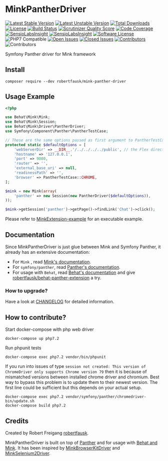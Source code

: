 # MinkPantherDriver
[![Latest Stable Version](https://poser.pugx.org/robertfausk/mink-panther-driver/v/stable.svg)](https://packagist.org/packages/robertfausk/mink-panther-driver)
[![Latest Unstable Version](https://poser.pugx.org/robertfausk/mink-panther-driver/v/unstable.svg)](https://packagist.org/packages/robertfausk/mink-panther-driver)
[![Total Downloads](https://poser.pugx.org/robertfausk/mink-panther-driver/downloads.svg)](https://packagist.org/packages/robertfausk/mink-panther-driver)
[![License](https://poser.pugx.org/robertfausk/mink-panther-driver/license.svg)](https://packagist.org/packages/robertfausk/mink-panther-driver)
[![Build Status](https://travis-ci.org/robertfausk/mink-panther-driver.svg?branch=master)](https://travis-ci.org/robertfausk/mink-panther-driver)
[![Scrutinizer Quality Score](https://scrutinizer-ci.com/g/robertfausk/mink-panther-driver/badges/quality-score.png?b=master)](https://scrutinizer-ci.com/g/robertfausk/mink-panther-driver/)
[![Code Coverage](https://scrutinizer-ci.com/g/robertfausk/mink-panther-driver/badges/coverage.png?b=master)](https://scrutinizer-ci.com/g/robertfausk/mink-panther-driver/)
[![SensioLabsInsight](https://img.shields.io/symfony/i/grade/43846aa7-7ce4-4e33-95f4-115bf9a7e23e?style=flat-square)](https://insight.sensiolabs.com/projects/43846aa7-7ce4-4e33-95f4-115bf9a7e23e)
[![SensioLabsInsight](https://img.shields.io/symfony/i/violations/43846aa7-7ce4-4e33-95f4-115bf9a7e23e?style=flat-square)](https://insight.sensiolabs.com/projects/43846aa7-7ce4-4e33-95f4-115bf9a7e23e)
[![Software License](https://img.shields.io/badge/license-MIT-brightgreen.svg?style=flat-square)](LICENSE)
![PHP7 Compatible](https://img.shields.io/travis/php-v/robertfausk/mink-panther-driver/master?style=flat-square)
[![Open Issues](https://img.shields.io/github/issues-raw/robertfausk/mink-panther-driver?style=flat-square)](https://github.com/robertfausk/mink-panther-driver/issues)
[![Closed Issues](https://img.shields.io/github/issues-closed-raw/robertfausk/mink-panther-driver?style=flat-square)](https://github.com/robertfausk/mink-panther-driver/issues?q=is%3Aissue+is%3Aclosed)
[![Contributors](https://img.shields.io/github/contributors/robertfausk/mink-panther-driver?style=flat-square)](https://github.com/robertfausk/mink-panther-driver/graphs/contributors)
![Contributors](https://img.shields.io/maintenance/yes/2020?style=flat-square)

Symfony Panther driver for Mink framework

## Install

    composer require --dev robertfausk/mink-panther-driver

Usage Example
-------------

```PHP
<?php

use Behat\Mink\Mink;
use Behat\Mink\Session;
use Behat\Mink\Driver\PantherDriver;
use Symfony\Component\Panther\PantherTestCase;

// These are the same options passed as first argument to PantherTestCaseTrait::createPantherClient client constructor. 
protected static $defaultOptions = [
    'webServerDir' => __DIR__.'/../../../../public', // the Flex directory structure
    'hostname' => '127.0.0.1',
    'port' => 9080,
    'router' => '',
    'external_base_uri' => null,
    'readinessPath' => '',
    'browser' => PantherTestCase::CHROME,
];

$mink = new Mink(array(
    'panther' => new Session(new PantherDriver($defaultOptions)),
));

$mink->getSession('panther')->getPage()->findLink('Chat')->click();
```

Please refer to [MinkExtension-example](https://github.com/Behat/MinkExtension-example) for an executable example.

## Documentation

Since MinkPantherDriver is just glue between Mink and Symfony Panther, it already has an extensive documentation:

* For `Mink` , read [Mink's documentation](http://mink.behat.org/en/latest/).
* For `symfony/panther`, read [Panther's documentation](https://github.com/symfony/panther).
* For usage with `Behat`, read [Behat's documentation](http://behat.org/en/latest/guides.html)
and give [robertfausk/behat-panther-extension](https://github.com/robertfausk/behat-panther-extension) a try.

### How to upgrade?

 Have a look at [CHANGELOG](CHANGELOG.md) for detailed information.

## How to contribute?

Start docker-compose with php web driver

    docker-compose up php7.2

Run phpunit tests

    docker-compose exec php7.2 vendor/bin/phpunit

If you run into issues of type ```session not created: This version of ChromeDriver only supports Chrome version 79```
then it is because of mismatched versions between installed chrome driver and chromium.
Best way to bypass this problem is to update them to their newest version.
The first line could be sufficient but this depends on your actual setup. 

    docker-compose exec php7.2 vendor/symfony/panther/chromedriver-bin/update.sh
    docker-compose build php7.2

## Credits

Created by Robert Freigang [robertfausk](https://github.com/robertfausk).

MinkPantherDriver is built on top of [Panther](https://github.com/symfony/panther) and for usage with [Behat and Mink](http://behat.org/en/latest/cookbooks/integrating_symfony2_with_behat.html#initialising-behat). 
It has been inspired by [MinkBrowserKitDriver](https://github.com/minkphp/MinkBrowserKitDriver) and [MinkSelenium2Driver](https://github.com/minkphp/MinkSelenium2Driver).
